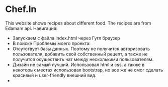# Chef.In
This website shows recipes about different food. The recipes are from Edamam api.
Навигация:
- Запускаем с файла index.html через Гугл браузер
- В поиске 
Проблемы моего проекта:
- Отсутствует базы данных. Поэтому не получится авторизовать пользователя, добавить свой собственный рецепт, а также не получится осуществить чат между несколькими пользователям.
- Дизайн не самый лучший. Использовал html и css, а также в некоторых местах использовал bootstrap, но все же не смог сделать красивый и user-friendly внешний вид. 
- 
